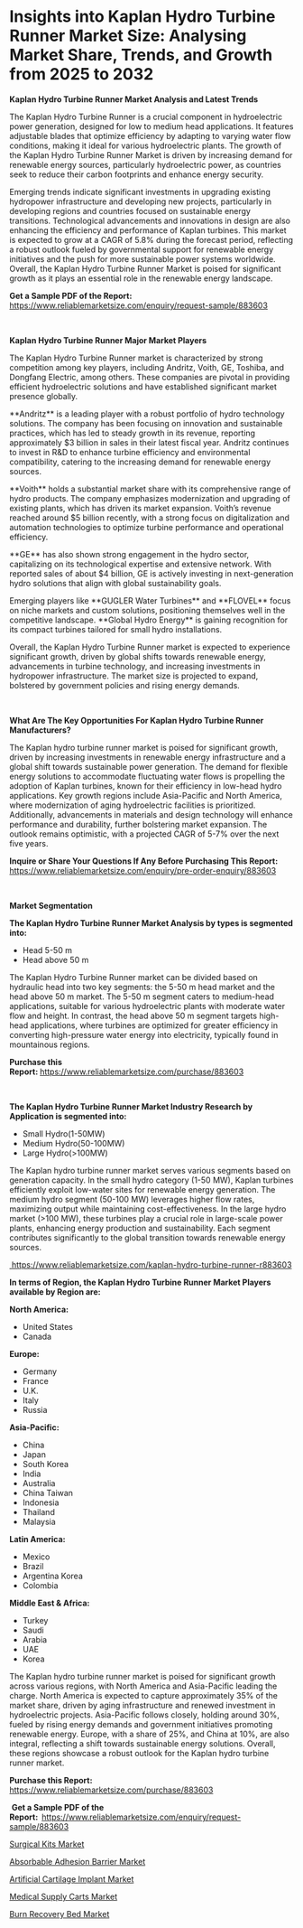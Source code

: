 <p><h1>Insights into Kaplan Hydro Turbine Runner Market Size: Analysing Market Share, Trends, and Growth from 2025 to 2032</h1></p><p><strong>Kaplan Hydro Turbine Runner Market Analysis and Latest Trends</strong></p>
<p><p>The Kaplan Hydro Turbine Runner is a crucial component in hydroelectric power generation, designed for low to medium head applications. It features adjustable blades that optimize efficiency by adapting to varying water flow conditions, making it ideal for various hydroelectric plants. The growth of the Kaplan Hydro Turbine Runner Market is driven by increasing demand for renewable energy sources, particularly hydroelectric power, as countries seek to reduce their carbon footprints and enhance energy security. </p><p>Emerging trends indicate significant investments in upgrading existing hydropower infrastructure and developing new projects, particularly in developing regions and countries focused on sustainable energy transitions. Technological advancements and innovations in design are also enhancing the efficiency and performance of Kaplan turbines. This market is expected to grow at a CAGR of 5.8% during the forecast period, reflecting a robust outlook fueled by governmental support for renewable energy initiatives and the push for more sustainable power systems worldwide. Overall, the Kaplan Hydro Turbine Runner Market is poised for significant growth as it plays an essential role in the renewable energy landscape.</p></p>
<p><strong>Get a Sample PDF of the Report:&nbsp;</strong> <a href="https://www.reliablemarketsize.com/enquiry/request-sample/883603?utm_campaign=2795&utm_medium=2&utm_source=Github&utm_content=ia&utm_term=11042025&utm_id=kaplan-hydro-turbine-runner">https://www.reliablemarketsize.com/enquiry/request-sample/883603</a></p>
<p>&nbsp;</p>
<p><strong>Kaplan Hydro Turbine Runner Major Market Players</strong></p>
<p><p>The Kaplan Hydro Turbine Runner market is characterized by strong competition among key players, including Andritz, Voith, GE, Toshiba, and Dongfang Electric, among others. These companies are pivotal in providing efficient hydroelectric solutions and have established significant market presence globally.</p><p>**Andritz** is a leading player with a robust portfolio of hydro technology solutions. The company has been focusing on innovation and sustainable practices, which has led to steady growth in its revenue, reporting approximately $3 billion in sales in their latest fiscal year. Andritz continues to invest in R&D to enhance turbine efficiency and environmental compatibility, catering to the increasing demand for renewable energy sources.</p><p>**Voith** holds a substantial market share with its comprehensive range of hydro products. The company emphasizes modernization and upgrading of existing plants, which has driven its market expansion. Voith’s revenue reached around $5 billion recently, with a strong focus on digitalization and automation technologies to optimize turbine performance and operational efficiency.</p><p>**GE** has also shown strong engagement in the hydro sector, capitalizing on its technological expertise and extensive network. With reported sales of about $4 billion, GE is actively investing in next-generation hydro solutions that align with global sustainability goals.</p><p>Emerging players like **GUGLER Water Turbines** and **FLOVEL** focus on niche markets and custom solutions, positioning themselves well in the competitive landscape. **Global Hydro Energy** is gaining recognition for its compact turbines tailored for small hydro installations.</p><p>Overall, the Kaplan Hydro Turbine Runner market is expected to experience significant growth, driven by global shifts towards renewable energy, advancements in turbine technology, and increasing investments in hydropower infrastructure. The market size is projected to expand, bolstered by government policies and rising energy demands.</p></p>
<p>&nbsp;</p>
<p><strong>What Are The Key Opportunities For Kaplan Hydro Turbine Runner Manufacturers?</strong></p>
<p><p>The Kaplan hydro turbine runner market is poised for significant growth, driven by increasing investments in renewable energy infrastructure and a global shift towards sustainable power generation. The demand for flexible energy solutions to accommodate fluctuating water flows is propelling the adoption of Kaplan turbines, known for their efficiency in low-head hydro applications. Key growth regions include Asia-Pacific and North America, where modernization of aging hydroelectric facilities is prioritized. Additionally, advancements in materials and design technology will enhance performance and durability, further bolstering market expansion. The outlook remains optimistic, with a projected CAGR of 5-7% over the next five years.</p></p>
<p><strong>Inquire or Share Your Questions If Any Before Purchasing This Report:</strong> <a href="https://www.reliablemarketsize.com/enquiry/pre-order-enquiry/883603?utm_campaign=2795&utm_medium=2&utm_source=Github&utm_content=ia&utm_term=11042025&utm_id=kaplan-hydro-turbine-runner">https://www.reliablemarketsize.com/enquiry/pre-order-enquiry/883603</a></p>
<p>&nbsp;</p>
<p><strong>Market Segmentation</strong></p>
<p><strong>The Kaplan Hydro Turbine Runner Market Analysis by types is segmented into:</strong></p>
<p><ul><li>Head 5-50 m</li><li>Head above 50 m</li></ul></p>
<p><p>The Kaplan Hydro Turbine Runner market can be divided based on hydraulic head into two key segments: the 5-50 m head market and the head above 50 m market. The 5-50 m segment caters to medium-head applications, suitable for various hydroelectric plants with moderate water flow and height. In contrast, the head above 50 m segment targets high-head applications, where turbines are optimized for greater efficiency in converting high-pressure water energy into electricity, typically found in mountainous regions.</p></p>
<p><strong>Purchase this Report:&nbsp;</strong><a href="https://www.reliablemarketsize.com/purchase/883603?utm_campaign=2795&utm_medium=2&utm_source=Github&utm_content=ia&utm_term=11042025&utm_id=kaplan-hydro-turbine-runner">https://www.reliablemarketsize.com/purchase/883603</a></p>
<p>&nbsp;</p>
<p><strong>The Kaplan Hydro Turbine Runner Market Industry Research by Application is segmented into:</strong></p>
<p><ul><li>Small Hydro(1-50MW)</li><li>Medium Hydro(50-100MW)</li><li>Large Hydro(>100MW)</li></ul></p>
<p><p>The Kaplan hydro turbine runner market serves various segments based on generation capacity. In the small hydro category (1-50 MW), Kaplan turbines efficiently exploit low-water sites for renewable energy generation. The medium hydro segment (50-100 MW) leverages higher flow rates, maximizing output while maintaining cost-effectiveness. In the large hydro market (>100 MW), these turbines play a crucial role in large-scale power plants, enhancing energy production and sustainability. Each segment contributes significantly to the global transition towards renewable energy sources.</p></p>
<p><a href="https://www.reliablemarketsize.com/kaplan-hydro-turbine-runner-r883603?utm_campaign=2795&utm_medium=2&utm_source=Github&utm_content=ia&utm_term=11042025&utm_id=kaplan-hydro-turbine-runner">&nbsp;https://www.reliablemarketsize.com/kaplan-hydro-turbine-runner-r883603</a></p>
<p><strong>In terms of Region, the Kaplan Hydro Turbine Runner Market Players available by Region are:</strong></p>
<p>
    <p> <strong> North America: </strong>
        <ul>
            <li>United States</li>
            <li>Canada</li>
        </ul>
        </p> 
    <p> <strong> Europe: </strong>
        <ul>
            <li>Germany</li>
            <li>France</li>
            <li>U.K.</li>
            <li>Italy</li>
            <li>Russia</li>
        </ul>
        </p> 
    <p> <strong> Asia-Pacific: </strong>
        <ul>
            <li>China</li>
            <li>Japan</li>
            <li>South Korea</li>
            <li>India</li>
            <li>Australia</li>
            <li>China Taiwan</li>
            <li>Indonesia</li>
            <li>Thailand</li>
            <li>Malaysia</li>
        </ul>
        </p> 
    <p> <strong> Latin America: </strong>
        <ul>
            <li>Mexico</li>
            <li>Brazil</li>
            <li>Argentina Korea</li>
            <li>Colombia</li>
        </ul>
        </p> 
    <p> <strong> Middle East & Africa: </strong>
        <ul>
            <li>Turkey</li>
            <li>Saudi</li>
            <li>Arabia</li>
            <li>UAE</li>
            <li>Korea</li>
        </ul>
    </p>
    </p>
<p><p>The Kaplan hydro turbine runner market is poised for significant growth across various regions, with North America and Asia-Pacific leading the charge. North America is expected to capture approximately 35% of the market share, driven by aging infrastructure and renewed investment in hydroelectric projects. Asia-Pacific follows closely, holding around 30%, fueled by rising energy demands and government initiatives promoting renewable energy. Europe, with a share of 25%, and China at 10%, are also integral, reflecting a shift towards sustainable energy solutions. Overall, these regions showcase a robust outlook for the Kaplan hydro turbine runner market.</p></p>
<p><strong>Purchase this Report: </strong><a href="https://www.reliablemarketsize.com/purchase/883603?utm_campaign=2795&utm_medium=2&utm_source=Github&utm_content=ia&utm_term=11042025&utm_id=kaplan-hydro-turbine-runner">https://www.reliablemarketsize.com/purchase/883603</a></p>
<p>&nbsp;<strong>Get a Sample PDF of the Report:&nbsp;&nbsp;</strong><a href="https://www.reliablemarketsize.com/enquiry/request-sample/883603?utm_campaign=2795&utm_medium=2&utm_source=Github&utm_content=ia&utm_term=11042025&utm_id=kaplan-hydro-turbine-runner">https://www.reliablemarketsize.com/enquiry/request-sample/883603</a></p>
<p><strong></strong></p>
<p><p><a href="https://www.linkedin.com/pulse/surgical-kits-market-size-2025-2032-reports-rise-cagr-135-per-hmlqe?utm_campaign=2795&utm_medium=2&utm_source=Github&utm_content=ia&utm_term=11042025&utm_id=kaplan-hydro-turbine-runner">Surgical Kits Market</a></p><p><a href="https://www.linkedin.com/pulse/future-growth-trends-absorbable-adhesion-barrier-market-forecasted-uamue?utm_campaign=2795&utm_medium=2&utm_source=Github&utm_content=ia&utm_term=11042025&utm_id=kaplan-hydro-turbine-runner">Absorbable Adhesion Barrier Market</a></p><p><a href="https://www.linkedin.com/pulse/artificial-cartilage-implant-market-analysis-driving-business-8rysf?utm_campaign=2795&utm_medium=2&utm_source=Github&utm_content=ia&utm_term=11042025&utm_id=kaplan-hydro-turbine-runner">Artificial Cartilage Implant Market</a></p><p><a href="https://www.linkedin.com/pulse/future-growth-medical-supply-carts-market-119-cagr-2025-jh5tf?utm_campaign=2795&utm_medium=2&utm_source=Github&utm_content=ia&utm_term=11042025&utm_id=kaplan-hydro-turbine-runner">Medical Supply Carts Market</a></p><p><a href="https://www.linkedin.com/pulse/burn-recovery-bed-market-growth-outlook-116cagr-challenges-nrslf?utm_campaign=2795&utm_medium=2&utm_source=Github&utm_content=ia&utm_term=11042025&utm_id=kaplan-hydro-turbine-runner">Burn Recovery Bed Market</a></p></p>